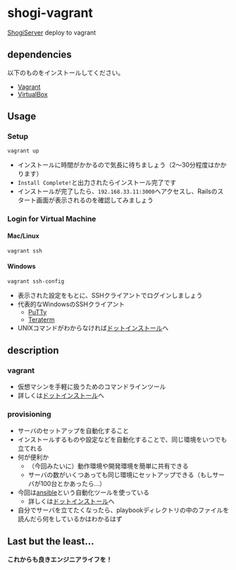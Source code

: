 # shogi-vagrant
[ShogiServer](https://github.com/yuemori/ShogiServer) deploy to vagrant

## dependencies

以下のものをインストールしてください。

- [Vagrant](https://www.vagrantup.com/)
- [VirtualBox](https://www.virtualbox.org/)

## Usage
### Setup

```
vagrant up
```

- インストールに時間がかかるので気長に待ちましょう（2〜30分程度はかかります）
- `Install Complete!`と出力されたらインストール完了です
- インストールが完了したら、`192.168.33.11:3000`へアクセスし、Railsのスタート画面が表示されるのを確認してみましょう

### Login for Virtual Machine
#### Mac/Linux

```
vagrant ssh
```

#### Windows

```
vagrant ssh-config
```

- 表示された設定をもとに、SSHクライアントでログインしましょう
- 代表的なWindowsのSSHクライアント
  - [PuTTy](http://yebisuya.dip.jp/Software/PuTTY/)
  - [Teraterm](http://osdn.jp/projects/ttssh2/)
- UNIXコマンドがわからなければ[ドットインストール](http://dotinstall.com/lessons/basic_unix)へ

## description
### vagrant

- 仮想マシンを手軽に扱うためのコマンドラインツール
- 詳しくは[ドットインストール](http://dotinstall.com/lessons/basic_vagrant)へ

### provisioning

- サーバのセットアップを自動化すること
- インストールするものや設定などを自動化することで、同じ環境をいつでも立てれる
- 何が便利か
  - （今回みたいに）動作環境や開発環境を簡単に共有できる
  - サーバの数がいくつあっても同じ環境にセットアップできる（もしサーバが100台とかあったら...）
- 今回は[ansible](http://docs.ansible.com/ansible/index.html)という自動化ツールを使っている
  - 詳しくは[ドットインストール](http://dotinstall.com/lessons/basic_ansible)へ
- 自分でサーバを立てたくなったら、playbookディレクトリの中のファイルを読んだら何をしているかはわかるはず

## Last but the least...

**これからも良きエンジニアライフを！**
